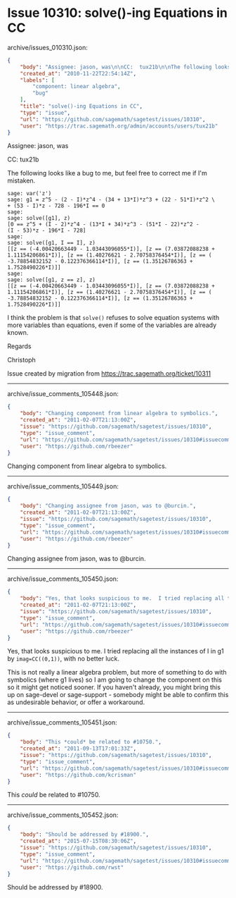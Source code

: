 # Issue 10310: solve()-ing Equations in CC

archive/issues_010310.json:
```json
{
    "body": "Assignee: jason, was\n\nCC:  tux21b\n\nThe following looks like a bug to me, but feel free to correct me if I'm mistaken.\n\n```\nsage: var('z')\nsage: g1 = z^5 - (2 - I)*z^4 - (34 + 13*I)*z^3 + (22 - 51*I)*z^2 \\\n+ (53 - I)*z - 728 - 196*I == 0\nsage:\nsage: solve([g1], z)\n[0 == z^5 + (I - 2)*z^4 - (13*I + 34)*z^3 - (51*I - 22)*z^2 -\n(I - 53)*z - 196*I - 728]\nsage:\nsage: solve([g1, I == I], z)\n[[z == (-4.00420663449 - 1.03443096055*I)], [z == (7.03872088238 +\n1.11154206861*I)], [z == (1.40276621 - 2.70758376454*I)], [z == (\n-3.78854832152 - 0.122376366114*I)], [z == (1.35126786363 +\n1.7528490226*I)]]\nsage:\nsage: solve([g1, z == z], z)\n[[z == (-4.00420663449 - 1.03443096055*I)], [z == (7.03872088238 +\n1.11154206861*I)], [z == (1.40276621 - 2.70758376454*I)], [z == (\n-3.78854832152 - 0.122376366114*I)], [z == (1.35126786363 +\n1.7528490226*I)]]\n```\n\nI think the problem is that `solve()` refuses to solve equation systems with more variables than equations, even if some of the variables are already known.\n\nRegards\n\nChristoph\n\n\nIssue created by migration from https://trac.sagemath.org/ticket/10311\n\n",
    "created_at": "2010-11-22T22:54:14Z",
    "labels": [
        "component: linear algebra",
        "bug"
    ],
    "title": "solve()-ing Equations in CC",
    "type": "issue",
    "url": "https://github.com/sagemath/sagetest/issues/10310",
    "user": "https://trac.sagemath.org/admin/accounts/users/tux21b"
}
```
Assignee: jason, was

CC:  tux21b

The following looks like a bug to me, but feel free to correct me if I'm mistaken.

```
sage: var('z')
sage: g1 = z^5 - (2 - I)*z^4 - (34 + 13*I)*z^3 + (22 - 51*I)*z^2 \
+ (53 - I)*z - 728 - 196*I == 0
sage:
sage: solve([g1], z)
[0 == z^5 + (I - 2)*z^4 - (13*I + 34)*z^3 - (51*I - 22)*z^2 -
(I - 53)*z - 196*I - 728]
sage:
sage: solve([g1, I == I], z)
[[z == (-4.00420663449 - 1.03443096055*I)], [z == (7.03872088238 +
1.11154206861*I)], [z == (1.40276621 - 2.70758376454*I)], [z == (
-3.78854832152 - 0.122376366114*I)], [z == (1.35126786363 +
1.7528490226*I)]]
sage:
sage: solve([g1, z == z], z)
[[z == (-4.00420663449 - 1.03443096055*I)], [z == (7.03872088238 +
1.11154206861*I)], [z == (1.40276621 - 2.70758376454*I)], [z == (
-3.78854832152 - 0.122376366114*I)], [z == (1.35126786363 +
1.7528490226*I)]]
```

I think the problem is that `solve()` refuses to solve equation systems with more variables than equations, even if some of the variables are already known.

Regards

Christoph


Issue created by migration from https://trac.sagemath.org/ticket/10311





---

archive/issue_comments_105448.json:
```json
{
    "body": "Changing component from linear algebra to symbolics.",
    "created_at": "2011-02-07T21:13:00Z",
    "issue": "https://github.com/sagemath/sagetest/issues/10310",
    "type": "issue_comment",
    "url": "https://github.com/sagemath/sagetest/issues/10310#issuecomment-105448",
    "user": "https://github.com/rbeezer"
}
```

Changing component from linear algebra to symbolics.



---

archive/issue_comments_105449.json:
```json
{
    "body": "Changing assignee from jason, was to @burcin.",
    "created_at": "2011-02-07T21:13:00Z",
    "issue": "https://github.com/sagemath/sagetest/issues/10310",
    "type": "issue_comment",
    "url": "https://github.com/sagemath/sagetest/issues/10310#issuecomment-105449",
    "user": "https://github.com/rbeezer"
}
```

Changing assignee from jason, was to @burcin.



---

archive/issue_comments_105450.json:
```json
{
    "body": "Yes, that looks suspicious to me.  I tried replacing all the instances of I in g1 by `imag=CC((0,1))`, with no better luck.\n\nThis is not really a linear algebra problem, but more of something to do with symbolics (where g1 lives) so I am going to change the component on this so it might get noticed sooner.  If you haven't already, you might bring this up on sage-devel or sage-support - somebody might be able to confirm this as undesirable behavior, or offer a workaround.",
    "created_at": "2011-02-07T21:13:00Z",
    "issue": "https://github.com/sagemath/sagetest/issues/10310",
    "type": "issue_comment",
    "url": "https://github.com/sagemath/sagetest/issues/10310#issuecomment-105450",
    "user": "https://github.com/rbeezer"
}
```

Yes, that looks suspicious to me.  I tried replacing all the instances of I in g1 by `imag=CC((0,1))`, with no better luck.

This is not really a linear algebra problem, but more of something to do with symbolics (where g1 lives) so I am going to change the component on this so it might get noticed sooner.  If you haven't already, you might bring this up on sage-devel or sage-support - somebody might be able to confirm this as undesirable behavior, or offer a workaround.



---

archive/issue_comments_105451.json:
```json
{
    "body": "This *could* be related to #10750.",
    "created_at": "2011-09-13T17:01:33Z",
    "issue": "https://github.com/sagemath/sagetest/issues/10310",
    "type": "issue_comment",
    "url": "https://github.com/sagemath/sagetest/issues/10310#issuecomment-105451",
    "user": "https://github.com/kcrisman"
}
```

This *could* be related to #10750.



---

archive/issue_comments_105452.json:
```json
{
    "body": "Should be addressed by #18900.",
    "created_at": "2015-07-15T08:30:06Z",
    "issue": "https://github.com/sagemath/sagetest/issues/10310",
    "type": "issue_comment",
    "url": "https://github.com/sagemath/sagetest/issues/10310#issuecomment-105452",
    "user": "https://github.com/rwst"
}
```

Should be addressed by #18900.
